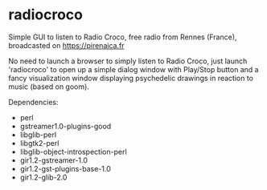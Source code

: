 # radiocroco
Simple GUI to listen to Radio Croco, free radio from Rennes (France), broadcasted on https://pirenaica.fr

No need to launch a browser to simply listen to Radio Croco, just launch 'radiocroco' to open up a simple dialog window with Play/Stop button and a fancy visualization window displaying psychedelic drawings in reaction to music (based on goom).

Dependencies:
* perl
* gstreamer1.0-plugins-good
* libglib-perl
* libgtk2-perl
* libglib-object-introspection-perl
* gir1.2-gstreamer-1.0
* gir1.2-gst-plugins-base-1.0
* gir1.2-glib-2.0
